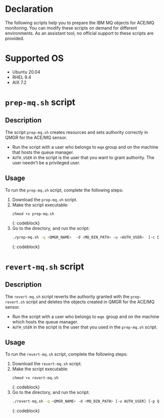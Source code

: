 # Declaration

The following scripts help you to prepare the IBM MQ objects for ACE/MQ monitoring. You can modify these scripts on demand for different environments. As an assistant tool, no official support to these scripts are provided.

# Supported OS

- Ubuntu 20.04
- RHEL 9.4
- AIX 7.2 

# `prep-mq.sh` script

## Description
 
The script `prep-mq.sh` creates resources and sets authority correctly in QMGR for the ACE/MQ sensor. 
* Run the script with a user who belongs to `mqm` group and on the machine that hosts the queue manager.
* `AUTH_USER` in the script is the user that you want to grant authority. The user needn't be a privileged user.
 
## Usage

To run the `prep-mq.sh` script, complete the following steps:

1. Download the `prep-mq.sh` script. 
2. Make the script executable:
    ```
    chmod +x prep-mq.sh
    ```
    {: codeblock}
3. Go to the directory, and run the script:
    ```sh
    ./prep-mq.sh -q <QMGR_NAME>  -d <MQ_BIN_PATH> -u <AUTH_USER>  [-c CHANNEL_NAME] [-m]
    ```
    {: codeblock}
    
# `revert-mq.sh` script

## Description

The `revert-mq.sh` script reverts the authority granted with the `prep-revert.sh` script and deletes the objects created in QMGR for the ACE/MQ sensor. 
* Run the script with a user who belongs to `mqm `group and on the machine which hosts the queue manager.
* `AUTH_USER` in the script is the user that you used in the `prep-mq.sh` script.
 
## Usage

To run the `revert-mq.sh` script, complete the following steps:

1. Download the `revert-mq.sh` script.
2. Make the script executable:
    ```
    chmod +x revert-mq.sh
    ```
    {: codeblock}
3. Go to the directory, and run the script:
    ```sh
    ./revert-mq.sh -q <QMGR_NAME> -d <MQ_BIN_PATH> [-u AUTH_USER] [-p QMGR_AUTH_REMOVE] [-l LISTENER_NAME]  [-c CHANNEL_NAME]  [-t TOPIC_NAME]
    ```
    {: codeblock}


